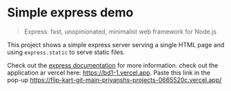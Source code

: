 # Simple express demo

> Express: fast, unopinionated, minimalist web framework for Node.js

This project shows a simple express server serving a single HTML page and using `express.static` to serve static files.

Check out the [express documentation](https://expressjs.com/) for more information.
 check out the application ar vercel here: https://bd1-1.vercel.app. Paste this link in the pop-up https://flip-kart-git-main-priyanshs-projects-0665520c.vercel.app/
